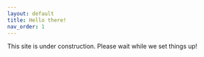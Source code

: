 ```yaml
---
layout: default
title: Hello there!
nav_order: 1
---
```

This site is under construction. Please wait while we set things up!